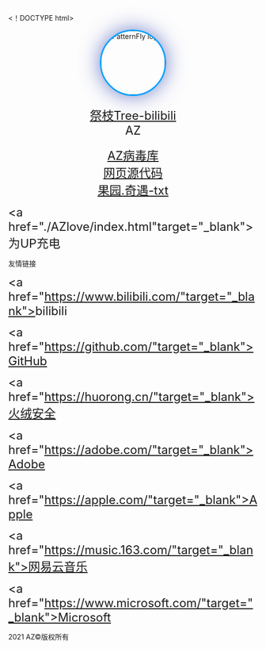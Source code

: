 <！DOCTYPE html>
<html>
<head>
<meta http-equiv="Content-Type" content="text/html; charset=utf-8"/>

<style>
.demo｛color:forest green;｝
<Link Rel="SHORTCUT ICON" href="./AZ.ICO.ico">

<body background="./AZ2233.jpg"

style=" background-repeat:no-repeat ;

background-size:100% 100%;

background-attachment: fixed;"

>

<style>

  #canvas {
                position: absolute;
    z-index: 10;
    top: 0;
    left: 0;
    bottom: 0;
    right: 0;
    cursor: none;
        }
        .content{
      position: absolute;
    z-index: 11;
    right: 0;
    left: 0;
    top: 0;
    bottom: 0;
}
.splash{
  position: relative;
  }
  img#qq {
    width: 128px;
    background-size: cover;
    border-radius: 200px;
    box-shadow: 0px 0px 40px rgba(63, 81, 181, 0.72);
    border: 3px solid #00a0ff;
    opacity: 1;
    margin: 0 auto;
	margin-bottom: 20px;
	transition: all 1.0s;  
}
#qq:hover {
    box-shadow: 0 0 10px #fff;
    -webkit-box-shadow: 0 0 19px #fff;
    transform:rotate(360deg);
    -ms-transform:rotate(360deg); 	/* IE 9 */
    -moz-transform:rotate(360deg); 	/* Firefox */
    -webkit-transform:rotate(360deg); /* Safari 和 Chrome */
    -o-transform:rotate(360deg); 	/* Opera */
    filter:progid:DXImageTransform.Microsoft.BasicImage(rotation=3);
}
</style>


</head>
	</body>

         
           
            
                
              
  
  <div class="jumbotron">
    <div class="container">
      <div class="splash">
        <div class="content">
          <center><img src="./az.png" tppabs="" alt="PatternFly logo" id="qq" class="wow fadeInDown animated"
          style="visibility: visible; animation-name: fadeInDown;"></center>

<center><font size="5"><a href="https://space.bilibili.com/435660813"target="_blank">祭枝Tree-bilibili</a></font> </center>

<center><font size="5">AZ</font></center>
<br/>

<center><font size="5"><a href="./AZerror/index.html"target="_blank">AZ病毒库</a></font> </center>

<center><font size="5"><a href="./AZWeb.rar"download="AZWeb.rar">网页源代码</a></font> </center>

<center><font size="5"><a href="./Orchard. Adventure.txt"download="Orchard. Adventure.txt"></a></font> </center>

<center><font size="5"><a href="./AZOrchardAdventure.rar"download="AZOrchardAdventure.txt">果园.奇遇-txt</a></font> </center>

<font size="5"><a href="./AZlove/index.html"target="_blank">为UP充电</a></font>

<p>友情链接</p>

<font size="5"><a href="https://www.bilibili.com/"target="_blank"><a>bilibili</a></font>

<font size="5"><a href="https://github.com/"target="_blank">GitHub</a></font>

<font size="5"><a href="https://huorong.cn/"target="_blank">火绒安全</a></font>

<font size="5"><a href="https://adobe.com/"target="_blank">Adobe</a></font><br/>

<font size="5"><a href="https://apple.com/"target="_blank">Apple</a></font>

<font size="5"><a href="https://music.163.com/"target="_blank">网易云音乐</a></font>

<font size="5"><a href="https://www.microsoft.com/"target="_blank">Microsoft</a></font>


<footer>
 <p class="demo">2021 AZ©版权所有</p>


<br/>
<br/>
<br/>
<br/>
<br/>
<br/>
	</body>
		</html>
